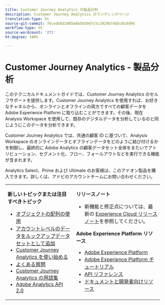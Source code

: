 ```yaml
---
title: Customer Journey Analytics の製品分析
description: Customer Journey Analytics のランディングページ
translation-type: ht
source-git-commit: 76cedb931085e8b5b59d7c5c3929bf4b5c010d9d
workflow-type: ht
source-wordcount: '271'
ht-degree: 100%

---
```



# Customer Journey Analytics - 製品分析

このテクニカルドキュメントガイドでは、Customer Journey Analytics のセルフサポートを提供します。Customer Journey Analytics を使用すれば、お好きなチャネルから、オンラインとオフラインの両方ですべての顧客データを Adobe Experience Platform に取り込むことができます。その後、現在 Analysis Workspace を使用して、既存のデジタルデータを分析しているのと同じようにこのデータを分析できます。

Customer Journey Analytics では、共通の顧客 ID に基づいて、Analysis Workspace のオンラインデータとオフラインデータをどのように結び付けるかを制御し、最終的に Adobe Analytics の顧客データセット全体をまたいでアトリビューション、セグメント化、フロー、フォールアウトなどを実行できる機能が含まれます。

Analytics Select、Prime および Ultimate のお客様は、このアドオン製品を購入できます。詳しくは、アドビのアカウントチームにお問い合わせください。

<table frame="none"> 
 <tbody> 
  <tr> 
   <td colname="col1" colsep="0" rowsep="0" valign="top"> <p class="head"> <b>新しいトピックまたは注目すべきトピック</b> </p> <p> 
     <ul>
      <li><a href="https://docs.adobe.com/content/help/ja-JP/analytics-platform/using/cja-usecases/object-arrays.html"> オブジェクトの配列の使用 </a> </li>
      <li><a href="https://docs.adobe.com/content/help/ja-JP/analytics-platform/using/cja-usecases/b2b.html">アカウントレベルのデータをルックアップデータセットとして追加</a> </li>
      <li><a href="https://docs.adobe.com/content/help/ja-JP/analytics-platform/using/cja-overview/cja-getting-started.html">Customer Journey Analytics を使い始める</a> </li> 
      <li><a href="https://docs.adobe.com/content/help/ja-JP/analytics-platform/using/cja-overview/cja-faq.html">よくある質問</a> </li> 
      <li><a href="https://docs.adobe.com/content/help/ja-JP/analytics-platform/using/cja-overview/cja-glossary.html">Customer Journey Analytics の用語集</a> </li> 
      <li><a href="https://www.adobe.io/apis/experiencecloud/analytics/docs.html">Adobe Analytics API 2.0</a> </li> 
     </ul> </p> </td> 
   <td colname="col2" valign="top"> <p class="head"><b>リリースノート</b> </p> 
    <ul> 
     <li>新機能と修正点については、最新の <a href="https://docs.adobe.com/content/help/ja-JP/release-notes/experience-cloud/current.html" format="https" scope="external">Experience Cloud リリースノート</a>を参照してください。 </li> 
    </ul> <p class="head"> <b>Adobe Experience Platform リソース</b> </p> 
    <ul> 
     <li><a href="https://www.adobe.com/jp/experience-platform.html" format="http" scope="external">Adobe Experience Platform</a> </li> 
     <li> <a href="https://www.adobe.io/apis/experienceplatform/home/tutorials.html" format="https" scope="external">Adobe Experience Platform チュートリアル</a> </li> 
     <li><a href="https://www.adobe.io/apis/experienceplatform/home/api-reference.html" format="https" scope="external">API リファレンス</a> </li> 
     <li><a href="https://www.adobe.com/jp/experience-platform/documentation-and-developer-resources.html" format="https" scope="external">ドキュメントと開発者向けリソース</a> </li> 
    </ul> </td> 
  </tr> 
 </tbody> 
</table>